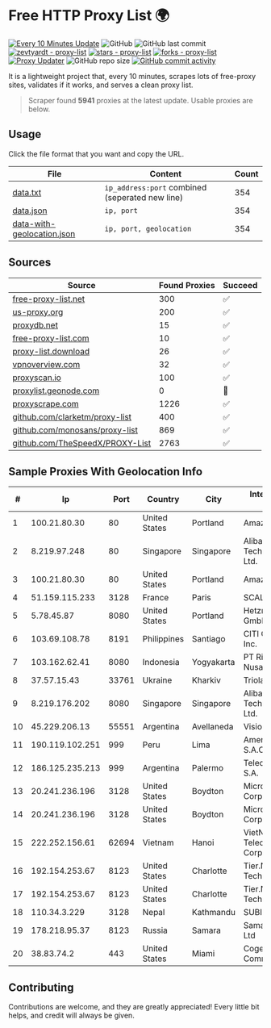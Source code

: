
# Free HTTP Proxy List 🌍

[![Every 10 Minutes Update](https://github.com/mertguvencli/http-proxy-list/actions/workflows/main.yml/badge.svg?branch=main)](https://github.com/mertguvencli/http-proxy-list/actions/workflows/main.yml)
![GitHub](https://img.shields.io/github/license/mertguvencli/http-proxy-list)
![GitHub last commit](https://img.shields.io/github/last-commit/mertguvencli/http-proxy-list)
[![zevtyardt - proxy-list](https://img.shields.io/static/v1?label=zevtyardt&message=proxy-list&color=blue&logo=github)](https://github.com/zevtyardt/proxy-list "Go to GitHub repo")
[![stars - proxy-list](https://img.shields.io/github/stars/zevtyardt/proxy-list?style=social)](https://github.com/zevtyardt/proxy-list)
[![forks - proxy-list](https://img.shields.io/github/forks/zevtyardt/proxy-list?style=social)](https://github.com/zevtyardt/proxy-list)
[![Proxy Updater](https://github.com/zevtyardt/proxy-list/workflows/Proxy%20Updater/badge.svg)](https://github.com/zevtyardt/proxy-list/actions?query=workflow:"Proxy+Updater")
![GitHub repo size](https://img.shields.io/github/repo-size/zevtyardt/proxy-list)
[![GitHub commit activity](https://img.shields.io/github/commit-activity/m/zevtyardt/proxy-list?logo=commits)](https://github.com/zevtyardt/proxy-list/commits/main)

It is a lightweight project that, every 10 minutes, scrapes lots of free-proxy sites, validates if it works, and serves a clean proxy list.

> Scraper found **5941** proxies at the latest update. Usable proxies are below.

## Usage

Click the file format that you want and copy the URL.

|File|Content|Count|
|----|-------|-----|
|[data.txt](https://raw.githubusercontent.com/mertguvencli/http-proxy-list/main/proxy-list/data.txt)|`ip_address:port` combined (seperated new line)|354|
|[data.json](https://raw.githubusercontent.com/mertguvencli/http-proxy-list/main/proxy-list/data.json)|`ip, port`|354|
|[data-with-geolocation.json](https://raw.githubusercontent.com/mertguvencli/http-proxy-list/main/proxy-list/data-with-geolocation.json)|`ip, port, geolocation`|354|

## Sources

|Source|Found Proxies|Succeed|
|------|-------------|-------|
|[free-proxy-list.net](https://free-proxy-list.net)|300|✅|
|[us-proxy.org](https://www.us-proxy.org)|200|✅|
|[proxydb.net](http://proxydb.net)|15|✅|
|[free-proxy-list.com](https://free-proxy-list.com/?page=&port=&type%5B%5D=http&type%5B%5D=https&up_time=0&search=Search)|10|✅|
|[proxy-list.download](https://www.proxy-list.download/HTTP)|26|✅|
|[vpnoverview.com](https://vpnoverview.com/privacy/anonymous-browsing/free-proxy-servers)|32|✅|
|[proxyscan.io](https://www.proxyscan.io)|100|✅|
|[proxylist.geonode.com](https://proxylist.geonode.com/api/proxy-list?limit=300&page=1&sort_by=lastChecked&sort_type=desc&protocols=http,https)|0|🚫|
|[proxyscrape.com](https://api.proxyscrape.com/v2/?request=displayproxies&protocol=http&timeout=10000&country=all&ssl=all&anonymity=all)|1226|✅|
|[github.com/clarketm/proxy-list](https://raw.githubusercontent.com/clarketm/proxy-list/master/proxy-list-raw.txt)|400|✅|
|[github.com/monosans/proxy-list](https://raw.githubusercontent.com/monosans/proxy-list/main/proxies/http.txt)|869|✅|
|[github.com/TheSpeedX/PROXY-List](https://raw.githubusercontent.com/TheSpeedX/PROXY-List/master/http.txt)|2763|✅|


## Sample Proxies With Geolocation Info

|#|Ip|Port|Country|City|Internet Service Provider|
|-|--|----|-------|----|-------------------------|
|1|100.21.80.30|80|United States|Portland|Amazon.com, Inc.|
|2|8.219.97.248|80|Singapore|Singapore|Alibaba (US) Technology Co., Ltd.|
|3|100.21.80.30|80|United States|Portland|Amazon.com, Inc.|
|4|51.159.115.233|3128|France|Paris|SCALEWAY|
|5|5.78.45.87|8080|United States|Portland|Hetzner Online GmbH|
|6|103.69.108.78|8191|Philippines|Santiago|CITI Cableworld Inc.|
|7|103.162.62.41|8080|Indonesia|Yogyakarta|PT Ring Media Nusantara|
|8|37.57.15.43|33761|Ukraine|Kharkiv|Triolan|
|9|8.219.176.202|8080|Singapore|Singapore|Alibaba (US) Technology Co., Ltd.|
|10|45.229.206.13|55551|Argentina|Avellaneda|Visio RED SRL|
|11|190.119.102.251|999|Peru|Lima|America Movil Peru S.A.C.|
|12|186.125.235.213|999|Argentina|Palermo|Telecom Argentina S.A.|
|13|20.241.236.196|3128|United States|Boydton|Microsoft Corporation|
|14|20.241.236.196|3128|United States|Boydton|Microsoft Corporation|
|15|222.252.156.61|62694|Vietnam|Hanoi|VietNam Post and Telecom Corporation|
|16|192.154.253.67|8123|United States|Charlotte|Tier.Net Technologies LLC|
|17|192.154.253.67|8123|United States|Charlotte|Tier.Net Technologies LLC|
|18|110.34.3.229|3128|Nepal|Kathmandu|SUBISU C7|
|19|178.218.95.37|8123|Russia|Samara|Samarasvyazinform Ltd|
|20|38.83.74.2|443|United States|Miami|Cogent Communications|



## Contributing

Contributions are welcome, and they are greatly appreciated! Every
little bit helps, and credit will always be given.

